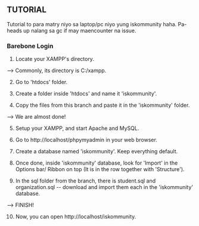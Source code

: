 ## TUTORIAL 

Tutorial to para matry niyo sa laptop/pc niyo yung iskommunity haha. Pa-heads up nalang sa gc if may maencounter na issue.

### Barebone Login

1. Locate your XAMPP's directory.

--> Commonly, its directory is C:/xampp.

2. Go to 'htdocs' folder.

3. Create a folder inside 'htdocs' and name it 'iskommunity'.

4. Copy the files from this branch and paste it in the 'iskommunity' folder.

--> We are almost done!

5. Setup your XAMPP, and start Apache and MySQL.

6. Go to http://localhost/phpymyadmin in your web browser.

7. Create a database named 'iskommunity'. Keep everything default.

8. Once done, inside 'iskommunity' database, look for 'Import' in the Options bar/ Ribbon on top (It is in the row together with 'Structure').

9. In the sql folder from the branch, there is student.sql and organization.sql -- download and import them each in the 'iskommunity' database.

--> FINISH!

10. Now,  you can open http://localhost/iskommunity.

